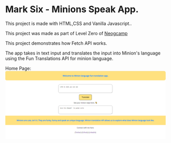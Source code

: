 # Mark Six - Minions Speak App. 

This project is made with HTML,CSS and Vanilla Javascript..

This project was made as part of Level Zero of [Neogcamp](www.neog.camp)

This project demonstrates how Fetch API works. 

The app takes in text input and translates the input into Minion's language using the Fun Translations API for minion language. 

Home Page:
![Home page](https://github.com/swapnilbawane/minion-speaksv1/blob/main/screenshot/m6-home.png?raw=true)

